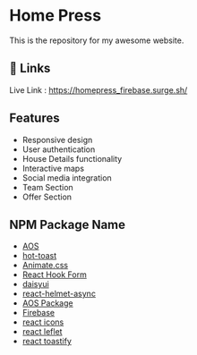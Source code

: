 # Home Press 

This is the repository for my awesome website.


## 🔗 Links
Live Link : https://homepress_firebase.surge.sh/


## Features

- Responsive design
- User authentication
- House Details functionality
- Interactive maps
- Social media integration
- Team Section
- Offer Section





## NPM Package Name

 - [AOS](https://github.com/michalsnik/aos)
 - [hot-toast](https://github.com/timolins/react-hot-toast)
 - [Animate.css](https://animate.style/)
 - [React Hook Form](https://react-hook-form.com/)
 - [daisyui](https://daisyui.com/)
 - [react-helmet-async](https://www.npmjs.com/package/react-helmet-async)
 - [AOS Package](https://www.npmjs.com/package/aos)
 - [Firebase](https://console.firebase.google.com/u/0/)
 - [react icons](https://react-icons.github.io/react-icons/)
 - [react leflet](https://react-leaflet.js.org/)
 - [react toastify](https://www.npmjs.com/package/react-toastify)